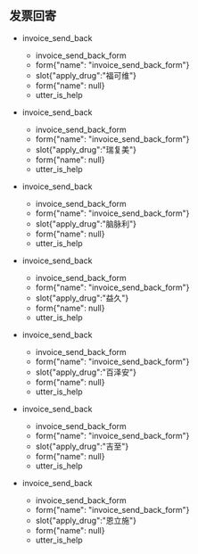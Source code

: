 ## 发票回寄
* invoice_send_back
    - invoice_send_back_form
    - form{"name": "invoice_send_back_form"}
    - slot{"apply_drug":"福可维"}
    - form{"name": null}
    - utter_is_help

* invoice_send_back
    - invoice_send_back_form
    - form{"name": "invoice_send_back_form"}
    - slot{"apply_drug":"瑞复美"}
    - form{"name": null}
    - utter_is_help

* invoice_send_back
    - invoice_send_back_form
    - form{"name": "invoice_send_back_form"}
    - slot{"apply_drug":"脑脉利"}
    - form{"name": null}
    - utter_is_help

* invoice_send_back
    - invoice_send_back_form
    - form{"name": "invoice_send_back_form"}
    - slot{"apply_drug":"益久"}
    - form{"name": null}
    - utter_is_help

* invoice_send_back
    - invoice_send_back_form
    - form{"name": "invoice_send_back_form"}
    - slot{"apply_drug":"百泽安"}
    - form{"name": null}
    - utter_is_help

* invoice_send_back
    - invoice_send_back_form
    - form{"name": "invoice_send_back_form"}
    - slot{"apply_drug":"吉至"}
    - form{"name": null}
    - utter_is_help

* invoice_send_back
    - invoice_send_back_form
    - form{"name": "invoice_send_back_form"}
    - slot{"apply_drug":"恩立施"}
    - form{"name": null}
    - utter_is_help